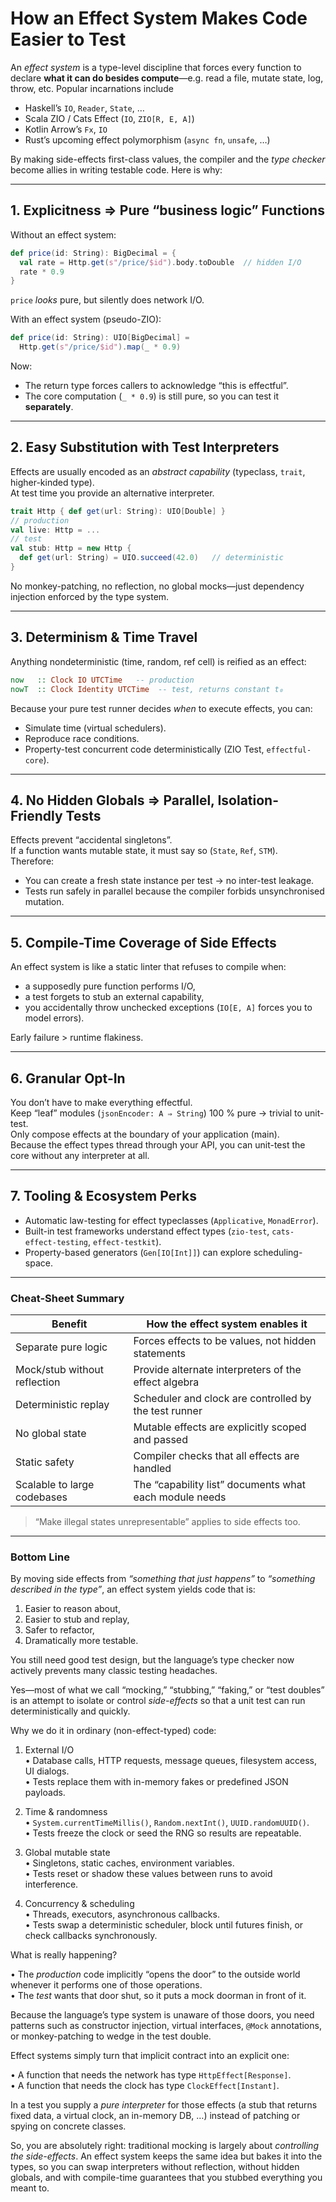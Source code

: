 # How an Effect System Makes Code Easier to Test

An _effect system_ is a type-level discipline that forces every function to declare **what it can do besides compute**—e.g. read a file, mutate state, log, throw, etc.  Popular incarnations include

* Haskell’s `IO`, `Reader`, `State`, …
* Scala ZIO / Cats Effect (`IO`, `ZIO[R, E, A]`)
* Kotlin Arrow’s `Fx`, `IO`
* Rust’s upcoming effect polymorphism (`async fn`, `unsafe`, …)

By making side-effects first-class values, the compiler and the *type checker* become allies in writing testable code.  Here is why:

---

## 1. Explicitness ⇒ Pure “business logic” Functions

Without an effect system:

```scala
def price(id: String): BigDecimal = {
  val rate = Http.get(s"/price/$id").body.toDouble  // hidden I/O
  rate * 0.9
}
```

`price` *looks* pure, but silently does network I/O.

With an effect system (pseudo-ZIO):

```scala
def price(id: String): UIO[BigDecimal] =
  Http.get(s"/price/$id").map(_ * 0.9)
```

Now:
* The return type forces callers to acknowledge “this is effectful”.
* The core computation (`_ * 0.9`) is still pure, so you can test it **separately**.

---

## 2. Easy Substitution with Test Interpreters

Effects are usually encoded as an *abstract capability* (typeclass, `trait`, higher-kinded type).  
At test time you provide an alternative interpreter.

```scala
trait Http { def get(url: String): UIO[Double] }
// production
val live: Http = ...
// test
val stub: Http = new Http {
  def get(url: String) = UIO.succeed(42.0)   // deterministic
}
```

No monkey-patching, no reflection, no global mocks—just dependency injection enforced by the type system.

---

## 3. Determinism & Time Travel

Anything nondeterministic (time, random, ref cell) is reified as an effect:

```haskell
now   :: Clock IO UTCTime   -- production
nowT  :: Clock Identity UTCTime  -- test, returns constant t₀
```

Because your pure test runner decides *when* to execute effects, you can:

* Simulate time (virtual schedulers).
* Reproduce race conditions.
* Property-test concurrent code deterministically (ZIO Test, `effectful-core`).

---

## 4. No Hidden Globals ⇒ Parallel, Isolation-Friendly Tests

Effects prevent “accidental singletons”.  
If a function wants mutable state, it must say so (`State`, `Ref`, `STM`).  
Therefore:

* You can create a fresh state instance per test → no inter-test leakage.
* Tests run safely in parallel because the compiler forbids unsynchronised mutation.

---

## 5. Compile-Time Coverage of Side Effects

An effect system is like a static linter that refuses to compile when:

* a supposedly pure function performs I/O,
* a test forgets to stub an external capability,
* you accidentally throw unchecked exceptions (`IO[E, A]` forces you to model errors).

Early failure > runtime flakiness.

---

## 6. Granular Opt-In

You don’t have to make everything effectful.  
Keep “leaf” modules (`jsonEncoder: A ⇒ String`) 100 % pure → trivial to unit-test.  
Only compose effects at the boundary of your application (main).  
Because the effect types thread through your API, you can unit-test the core without any interpreter at all.

---

## 7. Tooling & Ecosystem Perks

* Automatic law-testing for effect typeclasses (`Applicative`, `MonadError`).
* Built-in test frameworks understand effect types (`zio-test`, `cats-effect-testing`, `effect-testkit`).
* Property-based generators (`Gen[IO[Int]]`) can explore scheduling-space.

---

### Cheat-Sheet Summary

Benefit | How the effect system enables it
------- | -------------------------------
Separate pure logic | Forces effects to be values, not hidden statements
Mock/stub without reflection | Provide alternate interpreters of the effect algebra
Deterministic replay | Scheduler and clock are controlled by the test runner
No global state | Mutable effects are explicitly scoped and passed
Static safety | Compiler checks that all effects are handled
Scalable to large codebases | The “capability list” documents what each module needs

> “Make illegal states unrepresentable” applies to side effects too.

---

### Bottom Line

By moving side effects from *“something that just happens”* to *“something described in the type”*, an effect system yields code that is:

1. Easier to reason about,
2. Easier to stub and replay,
3. Safer to refactor,
4. Dramatically more testable.

You still need good test design, but the language’s type checker now actively prevents many classic testing headaches.

Yes—​most of what we call “mocking,” “stubbing,” “faking,” or “test doubles” is an attempt to isolate or control *side-effects* so that a unit test can run deterministically and quickly.

Why we do it in ordinary (non-effect-typed) code:

1. External I/O  
   • Database calls, HTTP requests, message queues, filesystem access, UI dialogs.  
   • Tests replace them with in-memory fakes or predefined JSON payloads.

2. Time & randomness  
   • `System.currentTimeMillis()`, `Random.nextInt()`, `UUID.randomUUID()`.  
   • Tests freeze the clock or seed the RNG so results are repeatable.

3. Global mutable state  
   • Singletons, static caches, environment variables.  
   • Tests reset or shadow these values between runs to avoid interference.

4. Concurrency & scheduling  
   • Threads, executors, asynchronous callbacks.  
   • Tests swap a deterministic scheduler, block until futures finish, or check callbacks synchronously.

What is really happening?

• The *production* code implicitly “opens the door” to the outside world whenever it performs one of those operations.  
• The *test* wants that door shut, so it puts a mock doorman in front of it.

Because the language’s type system is unaware of those doors, you need patterns such as constructor injection, virtual interfaces, `@Mock` annotations, or monkey-patching to wedge in the test double.

Effect systems simply turn that implicit contract into an explicit one:

• A function that needs the network has type `HttpEffect[Response]`.  
• A function that needs the clock has type `ClockEffect[Instant]`.  

In a test you supply a *pure interpreter* for those effects (a stub that returns fixed data, a virtual clock, an in-memory DB, …) instead of patching or spying on concrete classes.

So, you are absolutely right: traditional mocking is largely about *controlling the side-effects*. An effect system keeps the same idea but bakes it into the types, so you can swap interpreters without reflection, without hidden globals, and with compile-time guarantees that you stubbed everything you meant to.
